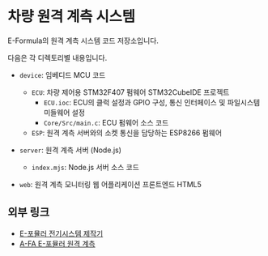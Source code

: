 # 차량 원격 계측 시스템
E-Formula의 원격 계측 시스템 코드 저장소입니다.

다음은 각 디렉토리별 내용입니다.

* `device`: 임베디드 MCU 코드
    * `ECU`: 차량 제어용 STM32F407 펌웨어 STM32CubeIDE 프로젝트  
      * `ECU.ioc`: ECU의 클럭 설정과 GPIO 구성, 통신 인터페이스 및 파일시스템 미들웨어 설정  
      * `Core/Src/main.c`: ECU 펌웨어 소스 코드  
    * `ESP`: 원격 계측 서버와의 소켓 통신을 담당하는 ESP8266 펌웨어
    
* `server`: 원격 계측 서버 (Node.js)  
   * `index.mjs`: Node.js 서버 소스 코드
   
* `web`: 원격 계측 모니터링 웹 어플리케이션 프론트엔드 HTML5
  
## 외부 링크
* [E-포뮬러 전기시스템 제작기](https://luftaquila.io/blog/e-formula/)
* [A-FA E-포뮬러 원격 계측](https://a-fa.luftaquila.io/telemetry)
